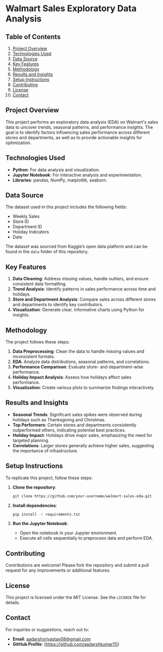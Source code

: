 # Walmart Sales Exploratory Data Analysis

## Table of Contents
1. [Project Overview](#project-overview)
2. [Technologies Used](#technologies-used)
3. [Data Source](#data-source)
4. [Key Features](#key-features)
5. [Methodology](#methodology)
6. [Results and Insights](#results-and-insights)
7. [Setup Instructions](#setup-instructions)
8. [Contributing](#contributing)
9. [License](#license)
10. [Contact](#contact)

## Project Overview
This project performs an exploratory data analysis (EDA) on Walmart's sales data to uncover trends, seasonal patterns, and performance insights. The goal is to identify factors influencing sales performance across different stores and departments, as well as to provide actionable insights for optimization.

## Technologies Used
- **Python**: For data analysis and visualization.
- **Jupyter Notebook**: For interactive analysis and experimentation.
- **Libraries**: pandas, NumPy, matplotlib, seaborn.

## Data Source
The dataset used in this project includes the following fields:
- Weekly Sales
- Store ID
- Department ID
- Holiday Indicators
- Date

The dataset was sourced from Kaggle’s open data platform and can be found in the `data` folder of this repository.

## Key Features
1. **Data Cleaning**: Address missing values, handle outliers, and ensure consistent data formatting.
2. **Trend Analysis**: Identify patterns in sales performance across time and holidays.
3. **Store and Department Analysis**: Compare sales across different stores and departments to identify key contributors.
4. **Visualization**: Generate clear, informative charts using Python for insights.

## Methodology
The project follows these steps:
1. **Data Preprocessing**: Clean the data to handle missing values and inconsistent formats.
2. **EDA**: Analyze data distributions, seasonal patterns, and correlations.
3. **Performance Comparison**: Evaluate store- and department-wise performance.
4. **Holiday Impact Analysis**: Assess how holidays affect sales performance.
5. **Visualization**: Create various plots to summarize findings interactively.

## Results and Insights
- **Seasonal Trends**: Significant sales spikes were observed during holidays such as Thanksgiving and Christmas.
- **Top Performers**: Certain stores and departments consistently outperformed others, indicating potential best practices.
- **Holiday Impact**: Holidays drive major sales, emphasizing the need for targeted planning.
- **Correlations**: Larger stores generally achieve higher sales, suggesting the importance of infrastructure.

## Setup Instructions
To replicate this project, follow these steps:

1. **Clone the repository**:
   ```bash
   git clone https://github.com/your-username/walmart-sales-eda.git
   ```

2. **Install dependencies**:
   ```bash
   pip install -r requirements.txt
   ```

3. **Run the Jupyter Notebook**:
   - Open the notebook in your Jupyter environment.
   - Execute all cells sequentially to preprocess data and perform EDA.
     

## Contributing
Contributions are welcome! Please fork the repository and submit a pull request for any improvements or additional features.

## License
This project is licensed under the MIT License. See the `LICENSE` file for details.

## Contact
For inquiries or suggestions, reach out to:
- **Email**: aadarshsrivastav08@gmail.com
- **GitHub Profile**: [(https://github.com/aadarshkumar11)](https://github.com/aadarshkumar11))

